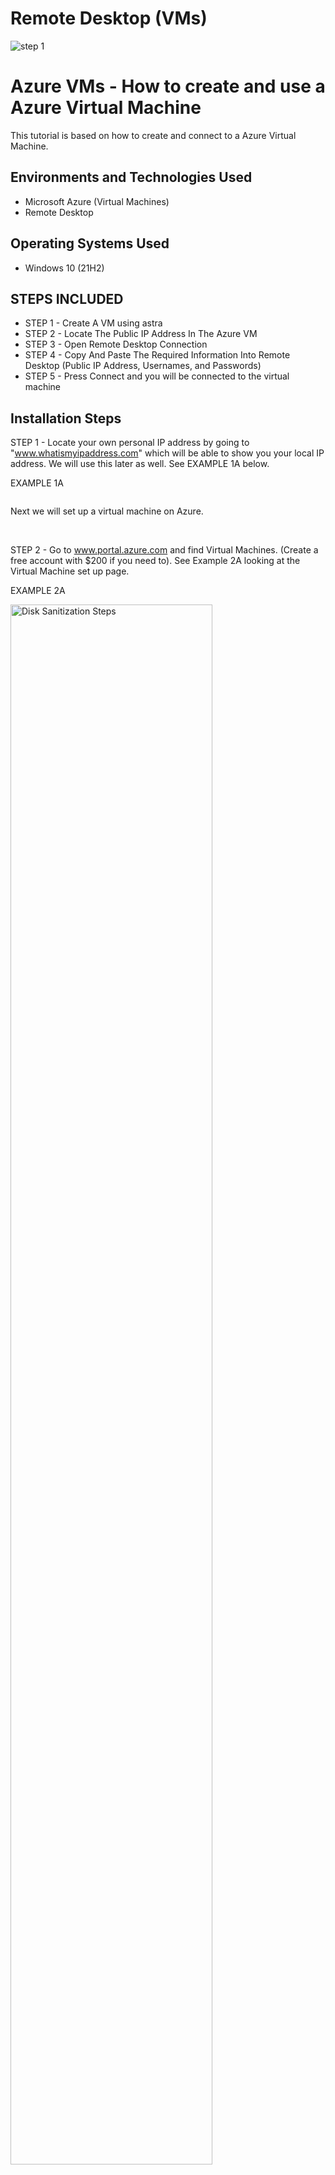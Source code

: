 # Remote Desktop (VMs)
<p align="center">

![step 1](https://github.com/user-attachments/assets/47b50c9a-08f7-4252-92d8-0a7b2bdb8a6f)

<h1>Azure VMs - How to create and use a Azure Virtual Machine</h1>
This tutorial is based on how to create and connect to a Azure Virtual Machine.<br />

<h2>Environments and Technologies Used</h2>

- Microsoft Azure (Virtual Machines)
- Remote Desktop

<h2>Operating Systems Used </h2>

- Windows 10</b> (21H2)

<h2>STEPS INCLUDED</h2>

- STEP 1 - Create A VM using astra
- STEP 2 - Locate The Public IP Address In The Azure VM
- STEP 3 - Open Remote Desktop Connection
- STEP 4 - Copy And Paste The Required Information Into Remote Desktop (Public IP Address, Usernames, and Passwords) 
- STEP 5 - Press Connect and you will be connected to the virtual machine

<h2>Installation Steps</h2>

STEP 1 - Locate your own personal IP address by going to "www.whatismyipaddress.com" which will be able to show you your local IP address. We will use this later as well. See EXAMPLE 1A below.

EXAMPLE 1A
<p>
<img src="" 
</p>
<p>


Next we will set up a virtual machine on Azure. 
  
</p>
<br />

STEP 2 - Go to www.portal.azure.com and find Virtual Machines. (Create a free account with $200 if you need to). See Example 2A looking at the Virtual Machine set up page. 

EXAMPLE 2A
<p>
<img src="https://i.imgur.com/K9oaS2z.png" height="80%" width="80%" alt="Disk Sanitization Steps"/>
</p>
<p>

Creating the Virtual Machine on Example 2B the VM as “VM-FranceCentral” and select that for the REGION as well. Ensure the other items are selected as shown in EXAMPLE 2B & 2C.

EXAMPLE 2B
<p>
<img src="https://i.imgur.com/u3vclL3.png" height="80%" width="80%" alt="Disk Sanitization Steps"/>
</p>
<p>

For the Username and Password you can create your custom information, just record it personally.
  
</p>
<br />

EXAMPLE 2C
<p>
<img src="https://i.imgur.com/rXIj3Zb.png" height="80%" width="80%" alt="Disk Sanitization Steps"/>
</p>
<p>

Select the “Networking” tab towards the top of the page and view EXAMPLE 2D inputs to match. 
  
</p>
<br />


  
</p>
<br />



  
</p>
<br />
If you no longer need the VM, ensure to remove it from the Asure account for unwanted charges.

END OF TUTORIAL





